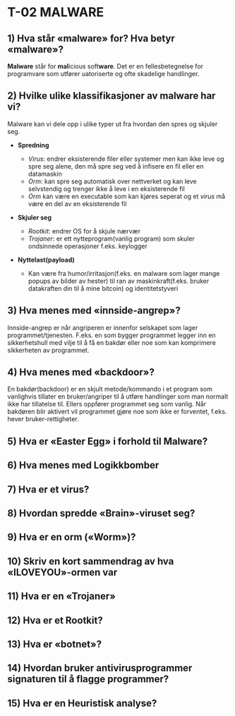 # T-02 MALWARE

## 1) Hva står «malware» for? Hva betyr «malware»?

**Malware** står for **mal**icious soft**ware**. Det er en fellesbetegnelse for programvare som utfører uatoriserte og ofte skadelige handlinger.

## 2) Hvilke ulike klassifikasjoner av malware har vi?

Malware kan vi dele opp i ulike typer ut fra hvordan den spres og skjuler seg.

- **Spredning**

  - _Virus_: endrer eksisterende filer eller systemer men kan ikke leve og spre seg alene, den må spre seg ved å infisere en fil eller en datamaskin
  - _Orm_: kan spre seg automatisk over nettverket og kan leve selvstendig og trenger ikke å leve i en eksisterende fil
  - _Orm_ kan være en executable som kan kjøres seperat og et _virus_ må være en del av en eksisterende fil

- **Skjuler seg**

  - _Rootkit_: endrer OS for å skjule nærvær
  - _Trojaner_: er ett nytteprogram(vanlig program) som skuler ondsinnede operasjoner f.eks. keylogger

- **Nyttelast(payload)**
  - Kan være fra humor/irritasjon(f.eks. en malware som lager mange popups av bilder av hester) til ran av maskinkraft(f.eks. bruker datakraften din til å mine bitcoin) og identitetstyveri

## 3) Hva menes med «innside-angrep»?

Innside-angrep er når angriperen er innenfor selskapet som lager programmet/tjenesten. F.eks. en som bygger programmet legger inn en sikkerhetshull med vilje til å få en bakdør eller noe som kan komprimere sikkerheten av programmet.

## 4) Hva menes med «backdoor»?

En bakdør(backdoor) er en skjult metode/kommando i et program som vanlighvis tillater en bruker/angriper til å utføre handlinger som man normalt ikke har tillatelse til. Ellers oppfører programmet seg som vanlig. Når bakdøren blir aktivert vil programmet gjøre noe som ikke er forventet, f.eks. hever bruker-rettigheter.

## 5) Hva er «Easter Egg» i forhold til Malware?

## 6) Hva menes med Logikkbomber

## 7) Hva er et virus?

## 8) Hvordan spredde «Brain»-viruset seg?

## 9) Hva er en orm («Worm»)?

## 10) Skriv en kort sammendrag av hva «ILOVEYOU»-ormen var

## 11) Hva er en «Trojaner»

## 12) Hva er et Rootkit?

## 13) Hva er «botnet»?

## 14) Hvordan bruker antivirusprogrammer signaturen til å flagge programmer?

## 15) Hva er en Heuristisk analyse?
